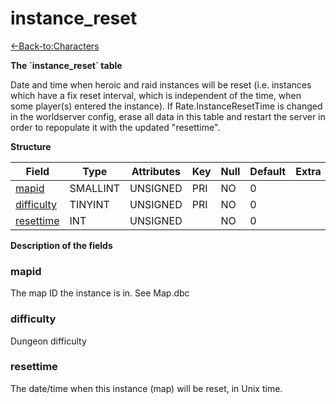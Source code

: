 # instance\_reset

[<-Back-to:Characters](database-characters.md)

**The \`instance\_reset\` table**

Date and time when heroic and raid instances will be reset (i.e. instances which have a fix reset interval, which is independent of the time, when some player(s) entered the instance). If Rate.InstanceResetTime is changed in the worldserver config, erase all data in this table and restart the server in order to repopulate it with the updated "resettime".

**Structure**

| Field           | Type        | Attributes | Key | Null | Default | Extra | Comment |
|-----------------|-------------|------------|-----|------|---------|-------|---------|
| [mapid][1]      | SMALLINT | UNSIGNED   | PRI | NO   | 0       |       |         |
| [difficulty][2] | TINYINT  | UNSIGNED   | PRI | NO   | 0       |       |         |
| [resettime][3]  | INT     | UNSIGNED   |     | NO   | 0       |       |         |

[1]: #mapid
[2]: #difficulty
[3]: #resettime

**Description of the fields**

### mapid

The map ID the instance is in. See Map.dbc

### difficulty

Dungeon difficulty

### resettime

The date/time when this instance (map) will be reset, in Unix time.
